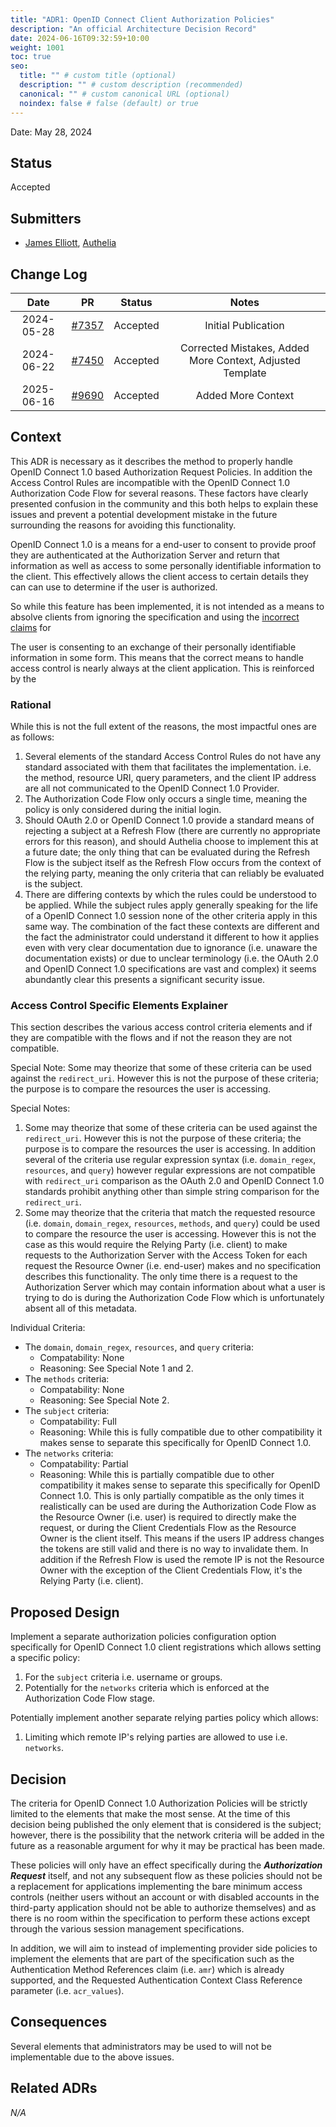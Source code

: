 ```yaml
---
title: "ADR1: OpenID Connect Client Authorization Policies"
description: "An official Architecture Decision Record"
date: 2024-06-16T09:32:59+10:00
weight: 1001
toc: true
seo:
  title: "" # custom title (optional)
  description: "" # custom description (recommended)
  canonical: "" # custom canonical URL (optional)
  noindex: false # false (default) or true
---
```


Date: May 28, 2024

## Status

Accepted

## Submitters

- [James Elliott](https://github.com/james-d-elliott), [Authelia](https://github.com/authelia)

## Change Log

|    Date    |                           PR                            |  Status  |                           Notes                           |
|:----------:|:-------------------------------------------------------:|:--------:|:---------------------------------------------------------:|
| 2024-05-28 | [#7357](https://github.com/authelia/authelia/pull/7357) | Accepted |                    Initial Publication                    |
| 2024-06-22 | [#7450](https://github.com/authelia/authelia/pull/7450) | Accepted | Corrected Mistakes, Added More Context, Adjusted Template |
| 2025-06-16 | [#9690](https://github.com/authelia/authelia/pull/9690) | Accepted |                    Added More Context                     |

## Context

This ADR is necessary as it describes the method to properly handle OpenID Connect 1.0 based Authorization Request
Policies. In addition the Access Control Rules are incompatible with the OpenID Connect 1.0 Authorization Code Flow for
several reasons. These factors have clearly presented confusion in the community and this both helps to explain these
issues and prevent a potential development mistake in the future surrounding the reasons for avoiding this
functionality.

OpenID Connect 1.0 is a means for a end-user to consent to provide proof they are authenticated at the Authorization
Server and return that information as well as access to some personally identifiable information to the client. This
effectively allows the client access to certain details they can can use to determine if the user is authorized.

So while this feature has been implemented, it is not intended as a means to absolve clients from ignoring the
specification and using the [incorrect claims](https://openid.net/specs/openid-connect-core-1_0.html#ClaimStability) for


The user is consenting to an exchange of their personally identifiable information in some form. This means
that the correct means to handle access control is nearly always at the client application. This is reinforced by the


### Rational

While this is not the full extent of the reasons, the most impactful ones are as follows:

1. Several elements of the standard Access Control Rules do not have any standard associated with them that facilitates
   the implementation. i.e. the method, resource URI, query parameters, and the client IP address are all not
   communicated to the OpenID Connect 1.0 Provider.
2. The Authorization Code Flow only occurs a single time, meaning the policy is only considered during the initial
   login.
3. Should OAuth 2.0 or OpenID Connect 1.0 provide a standard means of rejecting a subject at a Refresh Flow (there are
   currently no appropriate errors for this reason), and should Authelia choose to implement this at a future date; the
   only thing that can be evaluated during the Refresh Flow is the subject itself as the Refresh Flow occurs from
   the context of the relying party, meaning the only criteria that can reliably be evaluated is the subject.
4. There are differing contexts by which the rules could be understood to be applied. While the subject rules apply
   generally speaking for the life of a OpenID Connect 1.0 session none of the other criteria apply in this same way.
   The combination of the fact these contexts are different and the fact the administrator could understand it different
   to how it applies even with very clear documentation due to ignorance (i.e. unaware the documentation exists) or due
   to unclear terminology (i.e. the OAuth 2.0 and OpenID Connect 1.0 specifications are vast and complex) it seems
   abundantly clear this presents a significant security issue.

### Access Control Specific Elements Explainer

This section describes the various access control criteria elements and if they are compatible with the flows and if not
the reason they are not compatible.

Special Note: Some may theorize that some of these criteria can be used against the `redirect_uri`. However this is not
the purpose of these criteria; the purpose is to compare the resources the user is accessing.

Special Notes:

1. Some may theorize that some of these criteria can be used against the `redirect_uri`. However this is not
   the purpose of these criteria; the purpose is to compare the resources the user is accessing. In addition several of
   the criteria use regular expression syntax (i.e. `domain_regex`, `resources`, and `query`) however regular
   expressions are not compatible with `redirect_uri` comparison as the OAuth 2.0 and OpenID Connect 1.0 standards
   prohibit anything other than simple string comparison for the `redirect_uri`.
2. Some may theorize that the criteria that match the requested resource (i.e. `domain`, `domain_regex`, `resources`,
   `methods`, and `query`) could be used to compare the resource the user is accessing. However this is not the case as
   this would require the Relying Party (i.e. client) to make requests to the Authorization Server with the Access Token
   for each request the Resource Owner (i.e. end-user) makes and no specification describes this functionality. The only
   time there is a request to the Authorization Server which may contain information about what a user is trying to do
   is during the Authorization Code Flow which is unfortunately absent all of this metadata.

Individual Criteria:

- The `domain`, `domain_regex`, `resources`, and `query` criteria:
  - Compatability: None
  - Reasoning: See Special Note 1 and 2.
- The `methods` criteria:
  - Compatability: None
  - Reasoning: See Special Note 2.
- The `subject` criteria:
  - Compatability: Full
  - Reasoning: While this is fully compatible due to other compatibility it makes sense to separate this specifically
    for OpenID Connect 1.0.
- The `networks` criteria:
  - Compatability: Partial
  - Reasoning: While this is partially compatible due to other compatibility it makes sense to separate this
    specifically for OpenID Connect 1.0. This is only partially compatible as the only times it realistically can be
    used are during the Authorization Code Flow as the Resource Owner (i.e. user) is required to directly make the
    request, or during the Client Credentials Flow as the Resource Owner is the client itself. This means if the users
    IP address changes the tokens are still valid and there is no way to invalidate them. In addition if the Refresh
    Flow is used the remote IP is not the Resource Owner with the exception of the Client Credentials Flow, it's the
    Relying Party (i.e. client).

## Proposed Design

Implement a separate authorization policies configuration option specifically for OpenID Connect 1.0 client
registrations which allows setting a specific policy:

1. For the `subject` criteria i.e. username or groups.
2. Potentially for the `networks` criteria which is enforced at the Authorization Code Flow stage.

Potentially implement another separate relying parties policy which allows:

1. Limiting which remote IP's relying parties are allowed to use i.e. `networks`.


## Decision

The criteria for OpenID Connect 1.0 Authorization Policies will be strictly limited to the elements that make the most
sense. At the time of this decision being published the only element that is considered is the subject; however, there
is the possibility that the network criteria will be added in the future as a reasonable argument for why it may be
practical has been made.

These policies will only have an effect specifically during the **_Authorization Request_** itself, and not any subsequent
flow as these policies should not be a replacement for applications implementing the bare minimum access controls
(neither users without an account or with disabled accounts in the third-party application should not be able to
authorize themselves) and as there is no room within the specification to perform these actions except through the
various session management specifications.

In addition, we will aim to instead of implementing provider side policies to implement the elements that are part of
the specification such as the Authentication Method References claim (i.e. `amr`) which is already supported, and the
Requested Authentication Context Class Reference parameter (i.e. `acr_values`).

## Consequences

Several elements that administrators may be used to will not be implementable due to the above issues.

## Related ADRs

_N/A_
